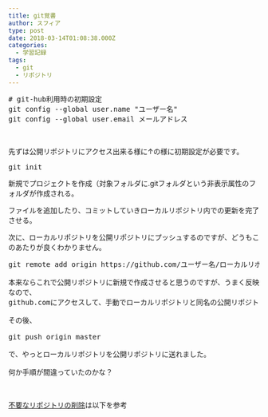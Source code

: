 ```yaml
---
title: git覚書
author: スフィア
type: post
date: 2018-03-14T01:08:38.000Z
categories:
  - 学習記録
tags:
  - git
  - リポジトリ
---
```

<pre class="lang:vim decode:true"># git-hub利用時の初期設定
git config --global user.name "ユーザー名"
git config --global user.email メールアドレス
</pre>

&nbsp;

先ずは公開リポジトリにアクセス出来る様に↑の様に初期設定が必要です。

<pre class="lang:vim decode:true ">git init</pre>

新規でプロジェクトを作成（対象フォルダに.gitフォルダという非表示属性のフォルダが作成される。

ファイルを追加したり、コミットしていきローカルリポジトリ内での更新を完了させる。

次に、ローカルリポジトリを公開リポジトリにプッシュするのですが、どうもこのあたりが良くわかりません。

<pre class="lang:vim decode:true ">git remote add origin https://github.com/ユーザー名/ローカルリポジトリ名

本来ならこれで公開リポジトリに新規で作成させると思うのですが、うまく反映されないです。
なので、
github.comにアクセスして、手動でローカルリポジトリと同名の公開リポジトリを追加する

その後、

git push origin master

で、やっとローカルリポジトリを公開リポジトリに送れました。

何か手順が間違っていたのかな？


</pre>



<a href="https://qiita.com/PlanetMeron/items/4d164eff7bff2243cf06" target="_blank" rel="noopener">不要なリポジトリの削除</a>は以下を参考

&nbsp;

